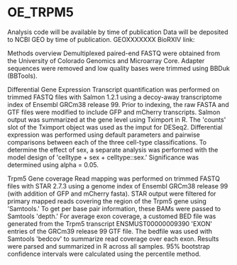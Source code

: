 # OE_TRPM5

Analysis code will be available by time of publication
Data will be deposited to NCBI GEO by time of publication. GEOXXXXXXX
BioRXIV link: 

Methods overview
Demultiplexed paired-end FASTQ were obtained from the University of Colorado Genomics and Microarray Core. Adapter sequences were removed and low quality bases were trimmed using BBDuk (BBTools).

Differential Gene Expression
Transcript quantification was performed on trimmed FASTQ files with Salmon 1.2.1  using a decoy-away transcriptome index of Ensembl GRCm38 release 99. Prior to indexing, the raw FASTA and GTF files were modified to include GFP and mCherry transcripts.  Salmon output was summarized at the gene level using Tximport in R. The 'counts' slot of the Tximport object was used as the imput for DESeq2. Differential expression was performed using default parameters and pairwise comparisons between each of the three cell-type classifications.  To determine the effect of sex, a separate analysis was performed with the model design of 'celltype + sex + celltype::sex.' Significance was determined using alpha = 0.05.  

Trpm5 Gene coverage
Read mapping was performed on trimmed FASTQ files with STAR 2.7.3 using a genome index of Ensembl GRCm38 release 99 (with addition of GFP and mCherry fasta). STAR output were filtered for primary mapped reads covering the region of the Trpm5 gene using 'Samtools.' To get per base pair information, these BAMs were passed to Samtools 'depth.' For average exon coverage, a customed BED file was generated from the Trpm5 transcript ENSMUST00000009390 'EXON' entries of the GRCm39 release 99 GTF file. The bedfile was used with Samtools 'bedcov' to summarize read coverage over each exon.  Results were parsed and summarized in R across all samples.  95% bootstrap confidence intervals were calculated using the percentile method.

